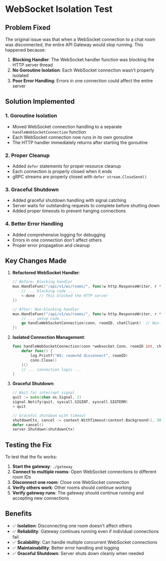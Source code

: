 # WebSocket Isolation Test

## Problem Fixed

The original issue was that when a WebSocket connection to a chat room was disconnected, the entire API Gateway would stop running. This happened because:

1. **Blocking Handler**: The WebSocket handler function was blocking the HTTP server thread
2. **No Goroutine Isolation**: Each WebSocket connection wasn't properly isolated
3. **Poor Error Handling**: Errors in one connection could affect the entire server

## Solution Implemented

### 1. Goroutine Isolation

- Moved WebSocket connection handling to a separate `handleWebSocketConnection` function
- Each WebSocket connection now runs in its own goroutine
- The HTTP handler immediately returns after starting the goroutine

### 2. Proper Cleanup

- Added `defer` statements for proper resource cleanup
- Each connection is properly closed when it ends
- gRPC streams are properly closed with `defer stream.CloseSend()`

### 3. Graceful Shutdown

- Added graceful shutdown handling with signal catching
- Server waits for outstanding requests to complete before shutting down
- Added proper timeouts to prevent hanging connections

### 4. Better Error Handling

- Added comprehensive logging for debugging
- Errors in one connection don't affect others
- Proper error propagation and cleanup

## Key Changes Made

1. **Refactored WebSocket Handler**:

   ```go
   // Before: Blocking handler
   mux.HandleFunc("/api/v1/ws/rooms/", func(w http.ResponseWriter, r *http.Request) {
       // ... blocking code ...
       <-done  // This blocked the HTTP server
   })

   // After: Non-blocking handler
   mux.HandleFunc("/api/v1/ws/rooms/", func(w http.ResponseWriter, r *http.Request) {
       // ... setup code ...
       go handleWebSocketConnection(conn, roomID, chatClient)  // Non-blocking
   })
   ```

2. **Isolated Connection Management**:

   ```go
   func handleWebSocketConnection(conn *websocket.Conn, roomID int, chatClient messagepb.MessageServiceClient) {
       defer func() {
           log.Printf("WS: room=%d disconnect", roomID)
           conn.Close()
       }()
       // ... connection logic ...
   }
   ```

3. **Graceful Shutdown**:

   ```go
   // Wait for interrupt signal
   quit := make(chan os.Signal, 1)
   signal.Notify(quit, syscall.SIGINT, syscall.SIGTERM)
   <-quit

   // Graceful shutdown with timeout
   shutdownCtx, cancel := context.WithTimeout(context.Background(), 30*time.Second)
   defer cancel()
   server.Shutdown(shutdownCtx)
   ```

## Testing the Fix

To test that the fix works:

1. **Start the gateway**: `./gateway`
2. **Connect to multiple rooms**: Open WebSocket connections to different room IDs
3. **Disconnect one room**: Close one WebSocket connection
4. **Verify others work**: Other rooms should continue working
5. **Verify gateway runs**: The gateway should continue running and accepting new connections

## Benefits

- ✅ **Isolation**: Disconnecting one room doesn't affect others
- ✅ **Reliability**: Gateway continues running even if individual connections fail
- ✅ **Scalability**: Can handle multiple concurrent WebSocket connections
- ✅ **Maintainability**: Better error handling and logging
- ✅ **Graceful Shutdown**: Server shuts down cleanly when needed
